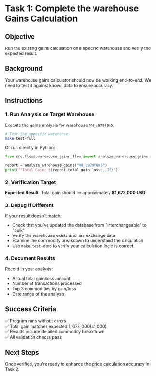 # Task 1: Complete the warehouse Gains Calculation

## Objective
Run the existing gains calculation on a specific warehouse and verify the expected result.

## Background
Your warehouse gains calculator should now be working end-to-end. We need to test it against known data to ensure accuracy.

## Instructions

### 1. Run Analysis on Target Warehouse
Execute the gains analysis for warehouse `WH_c979f0a5`:

```bash
# Test the specific warehouse
make test-full
```

Or run directly in Python:
```python
from src.flows.warehouse_gains_flow import analyze_warehouse_gains

report = analyze_warehouse_gains("WH_c979f0a5")
print(f"Total Gain: ${report.total_gain_loss:,.2f}")
```

### 2. Verification Target
**Expected Result**: Total gain should be approximately **$1,673,000 USD**

### 3. Debug if Different
If your result doesn't match:
- Check that you've updated the database from "interchangeable" to "bulk"
- Verify the warehouse exists and has exchange data
- Examine the commodity breakdown to understand the calculation
- Use `make test-demo` to verify your calculation logic is correct

### 4. Document Results
Record in your analysis:
- Actual total gain/loss amount
- Number of transactions processed
- Top 3 commodities by gain/loss
- Date range of the analysis

## Success Criteria
✅ Program runs without errors  
✅ Total gain matches expected $1,673,000 (±$1,000)  
✅ Results include detailed commodity breakdown  
✅ All validation checks pass  

## Next Steps
Once verified, you're ready to enhance the price calculation accuracy in Task 2.
